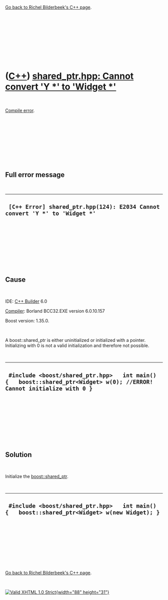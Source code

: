 

[Go back to Richel Bilderbeek's C++ page](Cpp.htm).

 

 

 

 

 

([C++](Cpp.htm)) [shared\_ptr.hpp: Cannot convert 'Y \*' to 'Widget \*'](CppCompileErrorShared_ptrHppCannotConvertYptrToWidgetPtr.htm)
======================================================================================================================================

 

[Compile error](CppCompileError.htm).

 

 

 

 

 

Full error message
------------------

 

  ------------------------------------------------------------------------------
  ` [C++ Error] shared_ptr.hpp(124): E2034 Cannot convert 'Y *' to 'Widget *'`
  ------------------------------------------------------------------------------

 

 

 

 

 

Cause
-----

 

IDE: [C++ Builder](CppBuilder.htm) 6.0

[Compiler](CppCompiler.htm): Borland BCC32.EXE version 6.0.10.157

Boost version: 1.35.0.

 

A boost::shared\_ptr is either uninitialized or initialized with a
pointer. Initializing with 0 is not a valid initialization and therefore
not possible.

 

  -------------------------------------------------------------------------------------------------------------------------
  ` #include <boost/shared_ptr.hpp>   int main() {   boost::shared_ptr<Widget> w(0); //ERROR! Cannot initialize with 0 }`
  -------------------------------------------------------------------------------------------------------------------------

 

 

 

 

 

Solution
--------

 

Initialize the [boost::shared\_ptr](CppShared_ptr.htm).

 

  ------------------------------------------------------------------------------------------------
  ` #include <boost/shared_ptr.hpp>   int main() {   boost::shared_ptr<Widget> w(new Widget); }`
  ------------------------------------------------------------------------------------------------

 

 

 

 

 

[Go back to Richel Bilderbeek's C++ page](Cpp.htm).



 

[![Valid XHTML 1.0 Strict](valid-xhtml10.png){width="88"
height="31"}](http://validator.w3.org/check?uri=referer)
